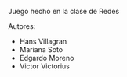 Juego hecho en la clase de Redes

Autores:
- Hans Villagran
- Mariana Soto
- Edgardo Moreno
- Victor Victorius